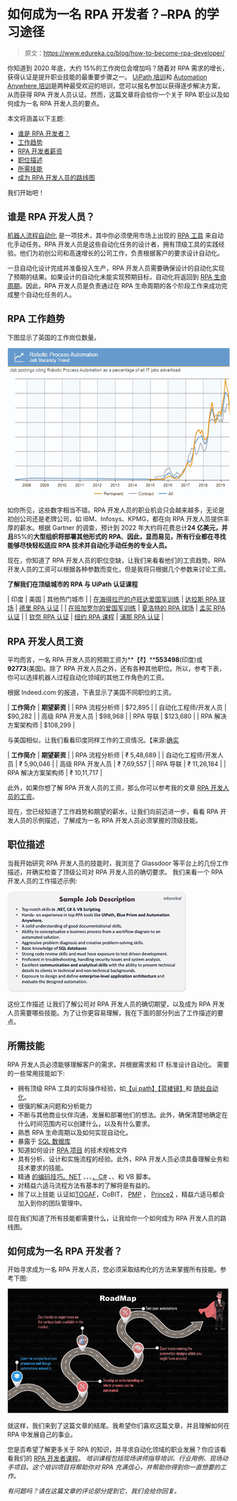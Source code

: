# 如何成为一名 RPA 开发者？–RPA 的学习途径

> 原文：<https://www.edureka.co/blog/how-to-become-rpa-developer/>

你知道到 2020 年底，大约 15%的工作岗位会增加吗？随着对 RPA 需求的增长，获得认证是提升职业技能的最重要步骤之一。 [UiPath 培训](https://www.edureka.co/robotic-process-automation-training)和 [Automation Anywhere 培训](https://www.edureka.co/automation-anywhere-certification-training)是两种最受欢迎的培训，您可以报名参加以获得逐步解决方案，从而获得 RPA 开发人员认证。然而，这篇文章将会给你一个关于 RPA 职业以及如何成为一名 RPA 开发人员的要点。

本文将涵盖以下主题:

*   [谁是 RPA 开发者？](#rpadeveloper)
*   [工作趋势](#jobtrends)
*   [RPA 开发者薪资](#salary)
*   [职位描述](#jobdescription)
*   [所需技能](#skillsrequired)
*   [成为 RPA 开发人员的路线图](#roadmap)

我们开始吧！

## 谁是 RPA 开发人员？

[机器人流程自动化](https://www.edureka.co/blog/what-is-robotic-process-automation/) 是一项技术，其中你必须使用市场上出现的  [RPA 工具](https://www.edureka.co/blog/rpa-tools-list-and-comparison/) 来自动化手动任务。RPA 开发人员是这些自动化任务的设计者，拥有顶级工具的实践经验。他们为初创公司和高速增长的公司工作，负责根据客户的要求设计自动化。

一旦自动化设计完成并准备投入生产，RPA 开发人员需要确保设计的自动化实现了预期的结果。如果设计的自动化未能实现预期目标，自动化将返回到  [RPA 生命周期](https://www.edureka.co/blog/rpa-lifecycle)。因此，RPA 开发人员是负责通过在 RPA 生命周期的各个阶段工作来成功完成整个自动化任务的人。

## **RPA 工作趋势**

下图显示了英国的工作岗位数量。

![RPA Job Trends- How To Become A RPA Developer - Edureka](img/2cc5d49e9b2b56479db2017db4e02cbb.png)

如你所见，这些数字相当不错。RPA 开发人员的职业机会只会越来越多，无论是初创公司还是老牌公司，如 IBM、Infosys、KPMG，都在向 RPA 开发人员提供丰厚的薪水。根据 Gartner 的调查，预计到 2022 年大约将花费总计**24 亿美元，并且**85%的**大型组织将部署其他形式的 RPA**。**因此，显而易见，所有行业都在寻找能够尽快轻松适应 RPA 技术并自动化手动任务的专业人员。**

现在，你知道了 RPA 开发人员的职位空缺，让我们来看看他们的工资趋势。RPA 开发人员的工资可以根据各种参数而变化，但是我将只根据几个参数来讨论工资。

**了解我们在顶级城市的 RPA 与 UiPath 认证课程**

| 印度 | 美国 | 其他热门城市 |
| [在海得拉巴的卢旺达爱国军训练](https://www.edureka.co/robotic-process-automation-training-hyderabad) | [达拉斯 RPA 球场](https://www.edureka.co/robotic-process-automation-training-dallas) | [德里 RPA 认证](https://www.edureka.co/robotic-process-automation-training-delhi) |
| [在班加罗尔的爱国军训练](https://www.edureka.co/robotic-process-automation-training-bangalore) | [夏洛特的 RPA 球场](https://www.edureka.co/robotic-process-automation-training-charlotte) | [孟买 RPA 认证](https://www.edureka.co/robotic-process-automation-training-mumbai) |
| [钦奈 RPA 认证](https://www.edureka.co/robotic-process-automation-training-chennai) | [纽约 RPA 课程](https://www.edureka.co/robotic-process-automation-training-new-york-city) | [浦那 RPA 认证](https://www.edureka.co/robotic-process-automation-training-pune) |

## **RPA 开发人员工资**

平均而言，一名 RPA 开发人员的预期工资为**【₹】****553498**(印度)或**92773**(美国)。除了 RPA 开发人员之外，还有各种其他职位。所以，参考下表，你可以选择机器人过程自动化领域的其他工作角色的工资。

根据 Indeed.com 的报道，下表显示了美国不同职位的工资。

| **工作简介** | **期望薪资** |
| RPA 流程分析师 | $72,895 |
| 自动化工程师/开发人员 | $90,282 |
| 高级 RPA 开发人员 | $98,968 |
| RPA 导联 | $123,680 |
| RPA 解决方案架构师 | $108,299 |

与美国相似，让我们看看印度同样工作的工资情况。【来源:[确实](https://www.indeed.co.in/)

| **工作简介** | **期望薪资** |
| RPA 流程分析师 | ₹ 5,48,689 |
| 自动化工程师/开发人员 | ₹ 5,90,046 |
| 高级 RPA 开发人员 | ₹ 7,69,557 |
| RPA 导联 | ₹ 11,26,184 |
| RPA 解决方案架构师 | ₹ 10,11,717 |

此外，如果你想了解 RPA 开发人员的工资，那么你可以参考我的文章 [RPA 开发人员的工资](https://www.edureka.co/blog/rpa-developer-salary)。

现在，您已经知道了工作趋势和期望的薪水，让我们向前迈进一步，看看 RPA 开发人员的示例描述，了解成为一名 RPA 开发人员必须掌握的顶级技能。

## **职位描述**

当我开始研究 RPA 开发人员的技能时，我浏览了 Glassdoor 等平台上的几份工作描述，并确实检查了顶级公司对 RPA 开发人员的确切要求。 我们来看一个 RPA 开发人员的工作描述示例:

![Sample Job Description of RPA Developer - How To Become A RPA Developer - Edureka](img/6646acc31bf2496a66e3a3b5b84096ea.png)

这份工作描述 让我们了解公司对 RPA 开发人员的确切期望，以及成为 RPA 开发人员需要哪些技能。为了让你更容易理解，我在下面的部分列出了工作描述的要点。

## **所需技能**

RPA 开发人员必须能够理解客户的需求，并根据需求和 IT 标准设计自动化。  需要的一些常用技能如下:

*   拥有顶级 RPA 工具的实际操作经验，如[【ui path】](https://www.edureka.co/blog/uipath-studio/)[【蓝棱镜】](https://www.edureka.co/blog/rpa-blue-prism/)和  [随处自动化](https://www.edureka.co/blog/rpa-automation-anywhere/)。
*   很强的解决问题和分析能力
*   不断与其他商业伙伴沟通，发展和部署他们的想法。此外，确保清楚地确定在什么时间范围内可以创建什么，以及有什么要求。
*   熟悉 RPA 生命周期以及如何实现自动化。
*   暴露于  [SQL 数据库](https://www.edureka.co/blog/sql-tutorial/)
*   知道如何设计 [RPA 项目](https://www.edureka.co/blog/rpa-projects) 的技术规格文件
*   具有分析、设计和实施流程的经验。此外，RPA 开发人员必须具备理解业务和技术要求的技能。
*   精通  [的编码技巧。NET](https://www.edureka.co/blog/interview-questions/dot-net-interview-questions/) 、、、[、C#](https://www.edureka.co/blog/c-sharp-tutorial/) 、、和 VB 脚本。
*   对精益六适马流程方法有基本的了解将是有益的。
*   除了以上技能  认证如[TOGAF](https://www.edureka.co/blog/what-is-togaf/)，CoBIT， [PMP](https://www.edureka.co/blog/pmp-certification/) ， [Prince2](https://www.edureka.co/blog/how-to-get-prince2-certified/) ，精益六适马都会加入到你的团队管理中。

现在我们知道了所有技能都需要什么，让我给你一个如何成为 RPA 开发人员的路线图。

## **如何成为一名 RPA 开发者？**

开始寻求成为一名 RPA 开发人员，您必须采取结构化的方法来掌握所有技能。参考下图:

![Steps To Become RPA Developer - How To Become RPA Developer - Edureka](img/b5eb6860270a0cc0a7523e2c345ad0ca.png)

就这样，我们来到了这篇文章的结尾。我希望你们喜欢这篇文章，并且理解如何在 RPA 中发展自己的事业。

您是否希望了解更多关于 RPA 的知识，并寻求自动化领域的职业发展？你应该看看我们的 [RPA 开发者课程](https://www.edureka.co/masters-program/rpa-developer-training)。 *培训课程包括现场讲师指导培训、行业用例、现场动手项目。这个培训项目将帮助你对 RPA 充满信心，并帮助你得到你一直想要的工作。*

*有问题吗？请在这篇文章的评论部分提到它，我们会给你回复。*